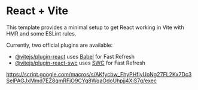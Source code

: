 # React + Vite

This template provides a minimal setup to get React working in Vite with HMR and some ESLint rules.

Currently, two official plugins are available:

- [@vitejs/plugin-react](https://github.com/vitejs/vite-plugin-react/blob/main/packages/plugin-react/README.md) uses [Babel](https://babeljs.io/) for Fast Refresh
- [@vitejs/plugin-react-swc](https://github.com/vitejs/vite-plugin-react-swc) uses [SWC](https://swc.rs/) for Fast Refresh

https://script.google.com/macros/s/AKfycbw_FhyPHfiyUoNg27FL2Kx7Dc3SelPAGJxMmd7EZ8qmRFjO9CYg8WqaOdoUhpjj4XiS7g/exec